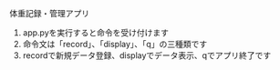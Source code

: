 体重記録・管理アプリ

1. app.pyを実行すると命令を受け付けます
2. 命令文は「record」、「display」、「q」の三種類です
3. recordで新規データ登録、displayでデータ表示、qでアプリ終了です

